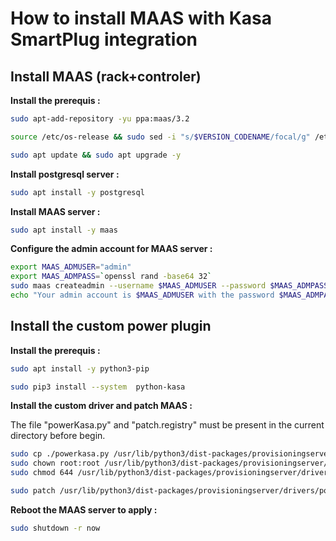How to install MAAS with Kasa SmartPlug integration
===================================================

Install MAAS (rack+controler)
---------------------
**Install the prerequis :**
```bash
sudo apt-add-repository -yu ppa:maas/3.2
```
```bash
source /etc/os-release && sudo sed -i "s/$VERSION_CODENAME/focal/g" /etc/apt/sources.list.d/maas-*.list
```
```bash
sudo apt update && sudo apt upgrade -y
```

**Install postgresql server :**
```bash
sudo apt install -y postgresql
```

**Install MAAS server :**
```bash
sudo apt install -y maas
```

**Configure the admin account for MAAS server :**
```bash
export MAAS_ADMUSER="admin"
export MAAS_ADMPASS=`openssl rand -base64 32`
sudo maas createadmin --username $MAAS_ADMUSER --password $MAAS_ADMPASS --email "admin@exemple.com"
echo "Your admin account is $MAAS_ADMUSER with the password $MAAS_ADMPASS, don't lose it"
```

Install the custom power plugin
---------------------
**Install the prerequis :**
```bash
sudo apt install -y python3-pip
```
```bash
sudo pip3 install --system  python-kasa
```

**Install the custom driver and patch MAAS :**

The file "powerKasa.py" and "patch.registry" must be present in the current directory before begin.
```bash
sudo cp ./powerkasa.py /usr/lib/python3/dist-packages/provisioningserver/drivers/power/
sudo chown root:root /usr/lib/python3/dist-packages/provisioningserver/drivers/power/powerkasa.py
sudo chmod 644 /usr/lib/python3/dist-packages/provisioningserver/drivers/power/powerkasa.py
```
```bash
sudo patch /usr/lib/python3/dist-packages/provisioningserver/drivers/power/registry.py < patch.registry
```

**Reboot the MAAS server to apply :**
```bash
sudo shutdown -r now
```
